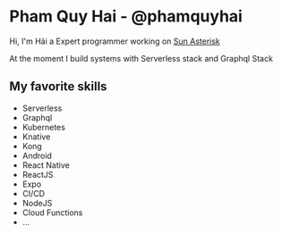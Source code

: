# Pham Quy Hai - @phamquyhai

Hi, I'm Hải a Expert programmer working on [Sun Asterisk](https://sun-asterisk.com)

At the moment I build systems with Serverless stack and Graphql Stack 

## My favorite skills

- Serverless
- Graphql
- Kubernetes
- Knative 
- Kong 
- Android
- React Native
- ReactJS
- Expo 
- CI/CD
- NodeJS
- Cloud Functions
- ... 

<!--

Here are some ideas to get you started:

- 🔭 I’m currently working on ...
- 🌱 I’m currently learning ...
- 👯 I’m looking to collaborate on ...
- 🤔 I’m looking for help with ...
- 💬 Ask me about ...
- 📫 How to reach me: ...
- 😄 Pronouns: ...
- ⚡ Fun fact: ...
-->
